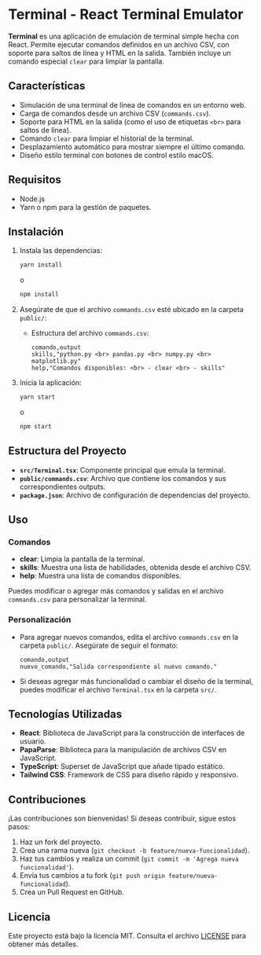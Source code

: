 # Terminal - React Terminal Emulator

**Terminal** es una aplicación de emulación de terminal simple hecha con React. Permite ejecutar comandos definidos en un archivo CSV, con soporte para saltos de línea y HTML en la salida. También incluye un comando especial `clear` para limpiar la pantalla.

## Características

- Simulación de una terminal de línea de comandos en un entorno web.
- Carga de comandos desde un archivo CSV (`commands.csv`).
- Soporte para HTML en la salida (como el uso de etiquetas `<br>` para saltos de línea).
- Comando `clear` para limpiar el historial de la terminal.
- Desplazamiento automático para mostrar siempre el último comando.
- Diseño estilo terminal con botones de control estilo macOS.

## Requisitos

- Node.js
- Yarn o npm para la gestión de paquetes.

## Instalación

1. Instala las dependencias:

    ```bash
    yarn install
    ```

    o

    ```bash
    npm install
    ```

2. Asegúrate de que el archivo `commands.csv` esté ubicado en la carpeta `public/`:

    - Estructura del archivo `commands.csv`:

      ```csv
      comando,output
      skills,"python.py <br> pandas.py <br> numpy.py <br> matplotlib.py"
      help,"Comandos disponibles: <br> - clear <br> - skills"
      ```

3. Inicia la aplicación:

    ```bash
    yarn start
    ```

    o

    ```bash
    npm start
    ```

## Estructura del Proyecto

- **`src/Terminal.tsx`**: Componente principal que emula la terminal.
- **`public/commands.csv`**: Archivo que contiene los comandos y sus correspondientes outputs.
- **`package.json`**: Archivo de configuración de dependencias del proyecto.

## Uso

### Comandos

- **clear**: Limpia la pantalla de la terminal.
- **skills**: Muestra una lista de habilidades, obtenida desde el archivo CSV.
- **help**: Muestra una lista de comandos disponibles.

Puedes modificar o agregar más comandos y salidas en el archivo `commands.csv` para personalizar la terminal.

### Personalización

- Para agregar nuevos comandos, edita el archivo `commands.csv` en la carpeta `public/`. Asegúrate de seguir el formato:

    ```csv
    comando,output
    nuevo_comando,"Salida correspondiente al nuevo comando."
    ```

- Si deseas agregar más funcionalidad o cambiar el diseño de la terminal, puedes modificar el archivo `Terminal.tsx` en la carpeta `src/`.


## Tecnologías Utilizadas

- **React**: Biblioteca de JavaScript para la construcción de interfaces de usuario.
- **PapaParse**: Biblioteca para la manipulación de archivos CSV en JavaScript.
- **TypeScript**: Superset de JavaScript que añade tipado estático.
- **Tailwind CSS**: Framework de CSS para diseño rápido y responsivo.

## Contribuciones

¡Las contribuciones son bienvenidas! Si deseas contribuir, sigue estos pasos:

1. Haz un fork del proyecto.
2. Crea una rama nueva (`git checkout -b feature/nueva-funcionalidad`).
3. Haz tus cambios y realiza un commit (`git commit -m 'Agrega nueva funcionalidad'`).
4. Envía tus cambios a tu fork (`git push origin feature/nueva-funcionalidad`).
5. Crea un Pull Request en GitHub.

## Licencia

Este proyecto está bajo la licencia MIT. Consulta el archivo [LICENSE](LICENSE) para obtener más detalles.
